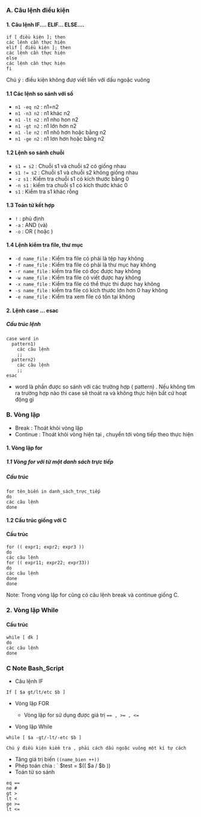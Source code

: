 ﻿### A. Câu lệnh điều kiện 
#### 1. Câu lệnh IF.... ELIF... ELSE....
```
if [ điều kiện ]; then
các lệnh cần thực hiện 
elif [ điều kiện ]; then
các lệnh cần thực hiện 
else 
các lệnh cần thực hiện
fi 
```
Chú ý : điều kiện không đượ viết liền với dấu ngoặc vuông 

#### 1.1 Các lệnh so sánh với số 

- ` n1 -eq n2 ` : n1=n2
- ` n1 -n3 n2 ` : n1 khác n2
- ` n1 -lt n2 ` : n1 nho hon n2
- ` n1 -gt n2 ` : n1 lớn hơn n2 
- ` n1 -le n2 ` : n1 nhỏ hơn hoặc bằng n2 
- ` n1 -ge n2 ` : n1 lơn hơn hoặc bằng n2 

#### 1.2 Lệnh so sánh chuỗi 

- ` s1 = s2 ` : Chuỗi s1 và chuỗi s2 có giống nhau 
- ` s1 != s2 ` : Chuỗi  s1 và chuỗi s2 không giống nhau
- ` -z s1 ` : Kiểm tra chuỗi s1 có kích thước bằng 0 
- ` -n s1 ` : kiểm tra chuỗi s1 có kích thước khác 0
- ` s1 ` : Kiểm tra s1 khác rỗng 

#### 1.3 Toán tử kết hợp 

- ` ! ` : phủ định 
- ` -a ` : AND (và) 
- ` -o ` : OR ( hoặc )

#### 1.4 Lệnh kiểm tra file, thư mục 

- ` -d name_file ` : Kiểm tra file có phải là tệp hay không
- ` -f name_file ` : Kiểm tra file có phải là thư mục hay không
- ` -r name_file ` : kiểm tra file có đọc được hay không
- ` -w name_file ` : Kiểm tra file có viết được hay không
- ` -x name_file ` : Kiểm tra file có thể thực thi được hay không
- ` -s name_file ` : kiểm tra file có kích thước lớn hơn 0 hay không
- ` -e name_file ` : Kiểm tra xem file có tồn tại không   


#### 2. Lệnh case ... esac 
##### Cấu trúc lệnh 
``` 
case word in
  pattern1)
	các câu lệnh 
	;;
  pattern2)
	các câu lệnh 
	;;
esac 
```
- word là phần được so sánh với các trường hợp ( pattern) . Nếu không tìm ra trường hợp nào thì case sẽ thoát ra và không thực hiện bất cứ hoạt động gì 

### B. Vòng lặp 
- Break : Thoát khỏi vòng lặp
- Continue : Thoát khỏi vòng hiện tại , chuyển tới vòng tiếp theo thực hiện
#### 1. Vòng lặp for
##### 1.1 Vòng for với từ một danh sách trực tiếp
##### Cấu trúc 
``` 
for tên_biến in danh_sách_trực_tiếp
do
các câu lệnh 
done 
```
#### 1.2 Cấu trúc giống với C
#### Cấu trúc
```
for (( expr1; expr2; expr3 ))
do 
các câu lệnh 
for (( expr11; expr22; expr33))
do
các câu lệnh 
done
done 
```
Note: Trong vòng lặp for cũng có câu lệnh break và continue giống C.
### 2. Vòng lặp While 
#### Cấu trúc 
```
while [ đk ]
do 
các câu lệnh 
done 
```


### C Note Bash_Script
- Câu lệnh IF
```
If [ $a gt/lt/etc $b ]
```
- Vòng lặp FOR
  - Vòng lặp for sử dụng được giá trị  ` == , >= , <= `

- Vòng lặp While 
```
while [ $a -gt/-lt/-etc $b ]

Chú ý điều kiện kiểm tra , phải cách dấu ngoặc vuông một kí tự cách 
```

- Tăng giá trị biến ` ((name_bien ++)) `
- Phép toán chia : ` $test = $(( $a / $b ))
- Toán tử so sánh
```
eq ==
ne #
gt >
lt <
ge >=
lt <=
```


